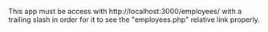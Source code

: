 This app must be access with http://localhost:3000/employees/ with a trailing slash in order for it to see the "employees.php" relative link properly.